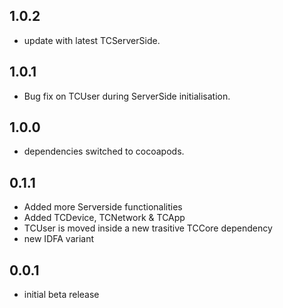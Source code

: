 ## 1.0.2

* update with latest TCServerSide.

## 1.0.1

* Bug fix on TCUser during ServerSide initialisation.

## 1.0.0

* dependencies switched to cocoapods.

## 0.1.1

* Added more Serverside functionalities 
* Added TCDevice, TCNetwork & TCApp
* TCUser is moved inside a new trasitive TCCore dependency
* new IDFA variant

## 0.0.1

* initial beta release